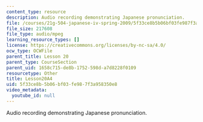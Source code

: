 ```yaml
---
content_type: resource
description: Audio recording demonstrating Japanese pronunciation.
file: /courses/21g-504-japanese-iv-spring-2009/5f33ce8b5b06bf03fe987f3a958350e8_Lesson20A4.mp3
file_size: 217608
file_type: audio/mpeg
learning_resource_types: []
license: https://creativecommons.org/licenses/by-nc-sa/4.0/
ocw_type: OCWFile
parent_title: Lesson 20
parent_type: CourseSection
parent_uid: 1658c715-de8b-1752-598d-a7d8228f0109
resourcetype: Other
title: Lesson20A4
uid: 5f33ce8b-5b06-bf03-fe98-7f3a958350e8
video_metadata:
  youtube_id: null
---
```

Audio recording demonstrating Japanese pronunciation.